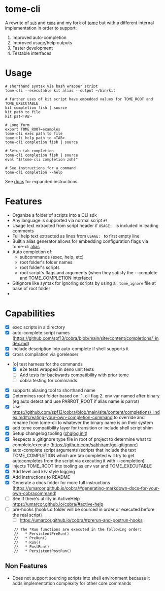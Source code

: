 # tome-cli

A rewrite of [`sub`](https://github.com/qrush/sub) and [`tome`](https://github.com/toumorokoshi/tome) and my fork of [tome](https://github.com/zph/tome) but with a different internal implementation in order to support:
1. Improved auto-completion
2. Improved usage/help outputs
3. Faster development
4. Testable interfaces

# Usage

```
# shorthand syntax via bash wrapper script
tome-cli --executable kit alias --output ~/bin/kit

# further uses of kit script have embedded values for TOME_ROOT and TOME_EXECUTABLE
kit completion fish | source
kit path to file
kit pat<TAB>

# Long form
export TOME_ROOT=examples
tome-cli exec path to file
tome-cli help path to <TAB>
tome-cli completion fish | source

# Setup tab completion
tome-cli completion fish | source
eval "$(tome-cli completion zsh)"

# See instructions for a command
tome-cli completion --help
```

See [docs](./docs/tome-cli.md) for expanded instructions

# Features

- Organize a folder of scripts into a CLI sdk
- Any language is supported via normal script `#!`
- Usage text extracted from script header if `USAGE: ` is included in leading comments
- Full help text extracted as lines from `USAGE: ` to first empty line
- Builtin alias generator allows for embedding configuration flags via tome-cli [alias](./docs/tome-cli_alias.md)
- Auto completion of:
  - subcommands (exec, help, etc)
  - root folder's folder names
  - root folder's scripts
  - root script's flags and arguments (when they satisfy the --complete and TOME_COMPLETION interface)
- Gitignore like syntax for ignoring scripts by using a `.tome_ignore` file at base of root folder
-

# Capabilities

- [x] exec scripts in a directory
- [x] auto-complete script names (https://github.com/spf13/cobra/blob/main/site/content/completions/_index.md)
- [x] include description into auto-complete if shell supports it
- [x] cross compilation via goreleaser
- [o] test harness for the commands
  - [x] e2e tests wrapped in deno unit tests
  - [ ] Add tests for backwards compatibility with prior tome
  - [ ] cobra testing for commands
- [x] supports aliasing tool to shorthand name
- [x] Determines root folder based on:
        1. cli flag
        2. env var named after binary (eg auto detect and use PARROT_ROOT if alias name is parrot)
- [x] Use https://github.com/spf13/cobra/blob/main/site/content/completions/_index.md#creating-your-own-completion-command
      to override and rename from tome-cli to whatever the binary name is on their system
- [x] add tome compatibility layer for transition or include shell script shim
- [x] Setup changelog tooling ([chglog init](https://github.com/goreleaser/chglog))
- [x] Respects a .gitignore type file in root of project to determine what to complete/execute (https://github.com/sabhiram/go-gitignore)
- [x] auto-complete script arguments (scripts that include the text TOME_COMPLETION which are tab completed will try to get autocompletes from the script via executing it with --completion)
- [x] injects TOME_ROOT into tooling as env var and TOME_EXECUTABLE
- [x] Add level and k/v style logging
- [x] Add instructions to README
- [x] Generate a docs folder for more full instructions (https://umarcor.github.io/cobra/#generating-markdown-docs-for-your-own-cobracommand)
- [ ] See if there's utility in ActiveHelp https://umarcor.github.io/cobra/#active-help
- [ ] pre-hooks (hooks.d folder will be sourced in order or executed before the real script)
  - [ ] https://umarcor.github.io/cobra/#prerun-and-postrun-hooks
```
	// The *Run functions are executed in the following order:
	//   * PersistentPreRun()
	//   * PreRun()
	//   * Run()
	//   * PostRun()
	//   * PersistentPostRun()
```

## Non Features

- Does not support sourcing scripts into shell environment because it adds implementation complexity for other core commands
